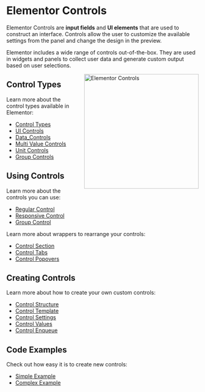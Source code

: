 # Elementor Controls

<Badge type="tip" vertical="top" text="Elementor Core" /> <Badge type="warning" vertical="top" text="Advanced" />

Elementor Controls are **input fields** and **UI elements** that are used to construct an interface. Controls allow the user to customize the available settings from the panel and change the design in the preview.

Elementor includes a wide range of controls out-of-the-box. They are used in widgets and panels to collect user data and generate custom output based on user selections.

<img src="/assets/img/elementor-controls.png" alt="Elementor Controls" style="float: right; width: 300px; margin-left: 20px; margin-bottom: 20px;">

## Control Types

Learn more about the control types available in Elementor:

* [Control Types](./control-types)
* [UI Controls](./ui-controls)
* [Data_Controls](./data-controls)
* [Multi Value Controls](./multi-value-controls)
* [Unit Controls](./unit-controls)
* [Group Controls](./group-controls)

## Using Controls

Learn more about the controls you can use:

* [Regular Control](./regular-control)
* [Responsive Control](./responsive-control)
* [Group Control](./group-control)

Learn more about wrappers to rearrange your controls:

* [Control Section](./control-section)
* [Control Tabs](./control-tabs)
* [Control Popovers](./control-popovers)

## Creating Controls

Learn more about how to create your own custom controls:

* [Control Structure](./control-structure)
* [Control Template](./control-template)
* [Control Settings](./control-settings)
* [Control Values](./control-values)
* [Control Enqueue](./control-enqueue)

## Code Examples

Check out how easy it is to create new controls:

* [Simple Example](./simple-example)
* [Complex Example](./complex-example)

